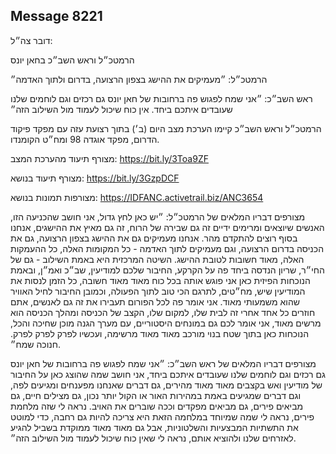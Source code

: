 ## Message 8221

דובר צה״ל: 

הרמטכ״ל וראש השב״כ בחאן יונס

הרמטכ״ל: ״מעמיקים את ההישג בצפון הרצועה, בדרום ולתוך האדמה״

ראש השב״כ: ״אני שמח לפגוש פה ברחובות של חאן יונס גם רכזים וגם לוחמים שלנו שעובדים איתכם ביחד. אין כוח שיכול לעמוד מול השילוב הזה״

הרמטכ״ל וראש השב״כ קיימו הערכת מצב היום (ב׳) בתוך רצועת עזה עם מפקד פיקוד הדרום, מפקד אוגדה 98 ומח״ט הקומנדו.

מצורף תיעוד מהערכת המצב: https://bit.ly/3Toa9ZF

מצורף תיעוד בנושא: https://bit.ly/3GzpDCF

מצורפות תמונות בנושא: https://IDFANC.activetrail.biz/ANC3654

מצורפים דבריו המלאים של הרמטכ״ל: ״יש כאן לחץ גדול, אני חושב שהכניעה הזו, האנשים שיוצאים ומרימים ידיים זה גם שבירה של הרוח, זה גם מאיץ את ההישגים, אנחנו בסוף רוצים להתקדם מהר. אנחנו מעמיקים גם את ההישג בצפון הרצועה, גם את הכניסה בדרום הרצועה, וגם מעמיקים לתוך האדמה - כל המקומות האלה, כל ההעמקות האלה, מאוד חשובות לטובת ההישג. השיטה המרכזית היא באמת השילוב - גם של החי״ר, שריון הנדסה ביחד פה על הקרקע, החיבור שלכם למודיעין, שב״כ ואמ״ן, ובאמת הנוכחות הפיזית כאן אני פוגש אותה בכל כוח מאוד מאוד חשובה, כל הזמן לנסות את המודיעין שיש, מח״טים, לתרגם הכי טוב לתוך הפעולה, וכמובן החיבור לחיל האוויר שהוא משמעותי מאוד. אני אומר פה לכל הפורום תעבירו את זה גם לאנשים, אתם חוזרים כל אחד אחרי זה לבית שלו, למקום שלו, הקצב של הכניסה ומהלך הכניסה הוא מרשים מאוד, אני אומר לכם גם במונחים היסטוריים, עם מערך הגנה מוכן שחיכה והכל, הנוכחות כאן בתוך שטח בנוי מורכב מאוד מאוד מרשימה, ועכשיו לפרק לפרק לפרק. חנוכה שמח״.

מצורפים דבריו המלאים של ראש השב״כ: ״אני שמח לפגוש פה ברחובות של חאן יונס גם רכזים וגם לוחמים שלנו שעובדים איתכם ביחד, אני חושב שמה שהוצג כאן על החיבור של מודיעין ואש בקצבים מאוד מאוד מהירים, גם דברים שאנחנו מפענחים ומגיעים לפה, וגם דברים שמגיעים באמת במהירות האור או הקול יותר נכון, גם מצילים חיים, גם מביאים פירים, גם מביאים מפקדים וככה שוברים את האויב. נראה לי שזה מלחמת פירים, נראה לי שמה שמיוחד במלחמה הזאת היא צריכה להיות גם רחבה, כדי למוטט את התשתיות המבצעיות והשלטוניות, אבל גם מאוד מאוד ממוקדת בשביל להגיע לאזרחים שלנו ולהוציא אותם, נראה לי שאין כוח שיכול לעמוד מול השילוב הזה״.

